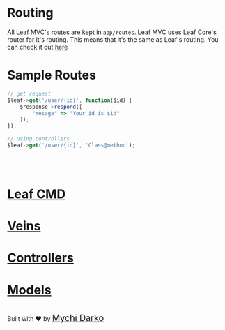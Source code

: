 # Routing
All Leaf MVC's routes are kept in `app/routes`. Leaf MVC uses Leaf Core's router for it's routing. This means that it's the same as Leaf's routing. You can check it out [here](https://leaf-docs.netlify.com/v1.4.2/routing/simple-routing.html)


# Sample Routes
```javascript
// get request
$leaf->get('/user/{id}', function($id) {
	$response->respond([
		"mesage" => "Your id is $id"
	]);
});

// using controllers
$leaf->get('/user/{id}', 'Class@method');
```

<br>
<br>

# <a href="#/cmd/">Leaf CMD</a>
# <a href="#/veins/">Veins</a>
# <a href="#/controllers/">Controllers</a>
# <a href="#/models/">Models</a>

<br>
Built with ❤ by <a href="https://mychi.netlify.com" style="font-size: 20px; color: #111;" target="_blank">Mychi Darko</a>